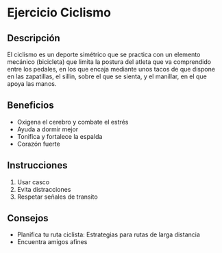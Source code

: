 # Ejercicio Ciclismo

## Descripción
El ciclismo es un deporte simétrico que se practica con un elemento mecánico (bicicleta) que limita la postura del atleta que va comprendido entre los pedales, en los que encaja mediante unos tacos de que dispone en las zapatillas, el sillín, sobre el que se sienta, y el manillar, en el que apoya las manos.

## Beneficios
- Oxigena el cerebro y combate el estrés
- Ayuda a dormir mejor
- Tonifica y fortalece la espalda
- Corazón fuerte

## Instrucciones
1. Usar casco
2. Evita distracciones
3. Respetar señales de transito

## Consejos
- Planifica tu ruta ciclista: Estrategias para rutas de larga distancia 
- Encuentra amigos afines 